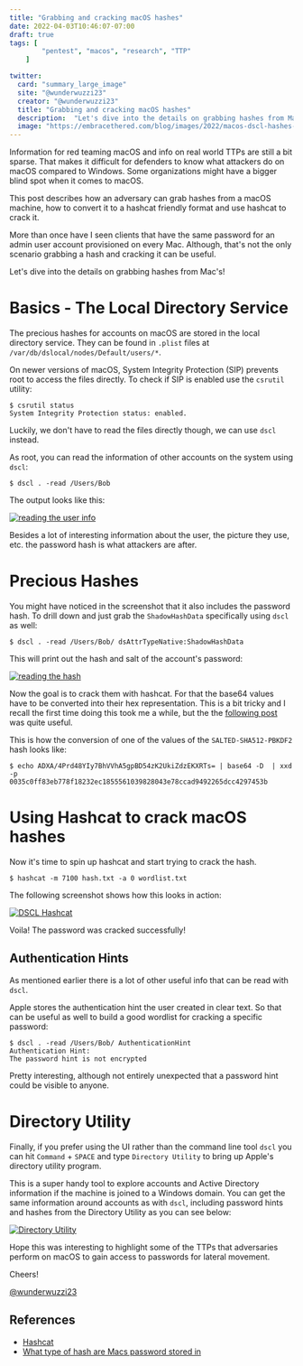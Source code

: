 ```yaml
---
title: "Grabbing and cracking macOS hashes"
date: 2022-04-03T10:46:07-07:00
draft: true
tags: [
        "pentest", "macos", "research", "TTP"
    ]

twitter:
  card: "summary_large_image"
  site: "@wunderwuzzi23"
  creator: "@wunderwuzzi23"
  title: "Grabbing and cracking macOS hashes"
  description:  "Let's dive into the details on grabbing hashes from Macs!"
  image: "https://embracethered.com/blog/images/2022/macos-dscl-hashes-2.png"
---
```


Information for red teaming macOS and info on real world TTPs are still a bit sparse. That makes it difficult for defenders to know what attackers do on macOS compared to Windows. Some organizations might have a bigger blind spot when it comes to macOS. 


This post describes how an adversary can grab hashes from a macOS machine, how to convert it to a hashcat friendly format and use hashcat to crack it. 

More than once have I seen clients that have the same password for an admin user account provisioned on every Mac. Although, that's not the only scenario grabbing a hash and cracking it can be useful.

Let's dive into the details on grabbing hashes from Mac's!


# Basics - The Local Directory Service

The precious hashes for accounts on macOS are stored in the local directory service. They can be found in `.plist` files at `/var/db/dslocal/nodes/Default/users/*`.

On newer versions of macOS, System Integrity Protection (SIP) prevents root to access the files directly. To check if SIP is enabled use the `csrutil` utility:

```
$ csrutil status
System Integrity Protection status: enabled.
```

Luckily, we don't have to read the files directly though, we can use `dscl` instead. 

As root, you can read the information of other accounts on the system using `dscl`:

```
$ dscl . -read /Users/Bob
```

The output looks like this:

[![reading the user info](/blog/images/2022/macos-dscl-hashes.png)](/blog/images/2022/macos-dscl-hashes.png)

Besides a lot of interesting information about the user, the picture they use, etc. the password hash is what attackers are after. 


# Precious Hashes

You might have noticed in the screenshot that it also includes the password hash. To drill down and just grab the `ShadowHashData` specifically using `dscl` as well:

```
$ dscl . -read /Users/Bob/ dsAttrTypeNative:ShadowHashData
```

This will print out the hash and salt of the account's password:

[![reading the hash](/blog/images/2022/macos-dscl-hashes-2.png)](/blog/images/2022/macos-dscl-hashes-2.png)

Now the goal is to crack them with hashcat. For that the base64 values have to be converted into their hex representation. This is a bit tricky and I recall the first time doing this took me a while, but the the [following post](https://apple.stackexchange.com/questions/220729/what-type-of-hash-are-a-macs-password-stored-in/220863) was quite useful.

This is how the conversion of one of the values of the `SALTED-SHA512-PBKDF2` hash looks like:

```
$ echo ADXA/4Prd48YIy7BhVVhA5gpBD54zK2UkiZdzEKXRTs= | base64 -D  | xxd -p
0035c0ff83eb778f18232ec1855561039828043e78ccad9492265dcc4297453b
```

# Using Hashcat to crack macOS hashes

Now it's time to spin up hashcat and start trying to crack the hash.

```
$ hashcat -m 7100 hash.txt -a 0 wordlist.txt
```

The following screenshot shows how this looks in action:

[![DSCL Hashcat](/blog/images/2022/macos-dscl-hashes-3.png)](/blog/images/2022/macos-dscl-hashes-3.png)


Voila! The password was cracked successfully!


## Authentication Hints

As mentioned earlier there is a lot of other useful info that can be read with `dscl`. 

Apple stores the authentication hint the user created in clear text. So that can be useful as well to build a good wordlist for cracking a specific password:

```
$ dscl . -read /Users/Bob/ AuthenticationHint
Authentication Hint:
The password hint is not encrypted
```

Pretty interesting, although not entirely unexpected that a password hint could be visible to anyone.


# Directory Utility

Finally, if you prefer using the UI rather than the command line tool `dscl` you can hit `Command` + `SPACE` and type `Directory Utility` to bring up Apple's directory utility program. 

This is a super handy tool to explore accounts and Active Directory information if the machine is joined to a Windows domain. You can get the same information around accounts as with `dscl`, including password hints and hashes from the Directory Utility as you can see below:

[![Directory Utility](/blog/images/2022/macos-directory-utility.png)](/blog/images/2022/macos-directory-utility.png)

Hope this was interesting to highlight some of the TTPs that adversaries perform on macOS to gain access to passwords for lateral movement.


Cheers!

[@wunderwuzzi23](https://twitter.com/wunderwuzzi23)


## References

* [Hashcat](https://hashcat.net/hashcat/)
* [What type of hash are Macs password stored in](https://apple.stackexchange.com/questions/220729/what-type-of-hash-are-a-macs-password-stored-in/220863)
